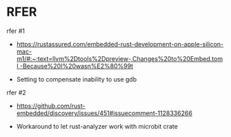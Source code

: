 # RFER 

rfer #1
- https://rustassured.com/embedded-rust-development-on-apple-silicon-mac-m1/#:~:text=llvm%2Dtools%2Dpreview-,Changes%20to%20Embed.toml,-Because%20I%20wasn%E2%80%99t

- Setting to compensate inability to use gdb

rfer #2
- https://github.com/rust-embedded/discovery/issues/451#issuecomment-1128336266

- Workaround to let rust-analyzer work with microbit crate 